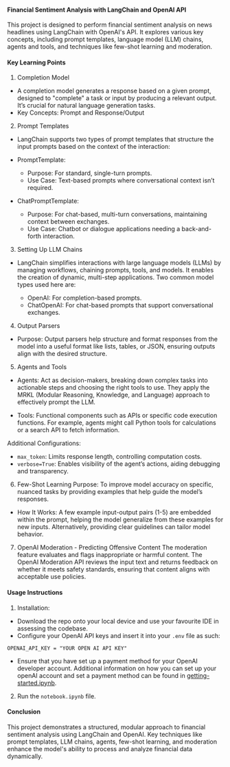 #### Financial Sentiment Analysis with LangChain and OpenAI API
This project is designed to perform financial sentiment analysis on news headlines using LangChain with OpenAI's API. It explores various key concepts, including prompt templates, language model (LLM) chains, agents and tools, and techniques like few-shot learning and moderation.

#### Key Learning Points
1. Completion Model

* A completion model generates a response based on a given prompt, designed to "complete" a task or input by producing a relevant output. It’s crucial for natural language generation tasks.
* Key Concepts: Prompt and Response/Output

2. Prompt Templates
* LangChain supports two types of prompt templates that structure the input prompts based on the context of the interaction:

* PromptTemplate:
   * Purpose: For standard, single-turn prompts.
   * Use Case: Text-based prompts where conversational context isn’t required.

* ChatPromptTemplate:
   * Purpose: For chat-based, multi-turn conversations, maintaining context between exchanges.
   * Use Case: Chatbot or dialogue applications needing a back-and-forth interaction.

3. Setting Up LLM Chains
* LangChain simplifies interactions with large language models (LLMs) by managing workflows, chaining prompts, tools, and models. It enables the creation of dynamic, multi-step applications. Two common model types used here are:

   * OpenAI: For completion-based prompts.
   * ChatOpenAI: For chat-based prompts that support conversational exchanges.

4. Output Parsers
* Purpose: Output parsers help structure and format responses from the model into a useful format like lists, tables, or JSON, ensuring outputs align with the desired structure.

5. Agents and Tools
* Agents: Act as decision-makers, breaking down complex tasks into actionable steps and choosing the right tools to use. They apply the MRKL (Modular Reasoning, Knowledge, and Language) approach to effectively prompt the LLM.

* Tools: Functional components such as APIs or specific code execution functions. For example, agents might call Python tools for calculations or a search API to fetch information.

Additional Configurations:
* `max_token`: Limits response length, controlling computation costs.
* `verbose=True`: Enables visibility of the agent’s actions, aiding debugging and transparency.

6. Few-Shot Learning
Purpose: To improve model accuracy on specific, nuanced tasks by providing examples that help guide the model’s responses.
* How It Works: A few example input-output pairs (1-5) are embedded within the prompt, helping the model generalize from these examples for new inputs. Alternatively, providing clear guidelines can tailor model behavior.

7. OpenAI Moderation - Predicting Offensive Content
The moderation feature evaluates and flags inappropriate or harmful content. The OpenAI Moderation API reviews the input text and returns feedback on whether it meets safety standards, ensuring that content aligns with acceptable use policies.

#### Usage Instructions
1. Installation:

* Download the repo onto your local device and use your favourite IDE in assessing the codebase. 
* Configure your OpenAI API keys and insert it into your `.env` file as such:
```
OPENAI_API_KEY = "YOUR OPEN AI API KEY" 
```
* Ensure that you have set up a payment method for your OpenAI developer account. Additional information on how you can set up your openAI account and set a payment method can be found in [getting-started.ipynb](./getting-started.ipynb). 

2. Run the `notebook.ipynb` file. 

#### Conclusion

This project demonstrates a structured, modular approach to financial sentiment analysis using LangChain and OpenAI. Key techniques like prompt templates, LLM chains, agents, few-shot learning, and moderation enhance the model's ability to process and analyze financial data dynamically.



